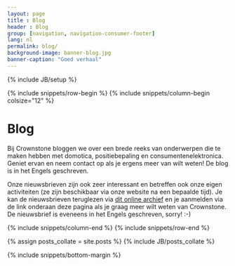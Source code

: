 ```yaml
---
layout: page
title : Blog
header : Blog
group: [navigation, navigation-consumer-footer]
lang: nl
permalink: blog/
background-image: banner-blog.jpg
banner-caption: "Goed verhaal"
---
```

{% include JB/setup %}

{% include snippets/row-begin %}
{% include snippets/column-begin colsize="12" %}

# Blog
				
Bij Crownstone bloggen we over een brede reeks van onderwerpen die te maken hebben met domotica, positiebepaling en consumentenelektronica. 
Geniet ervan en neem contact op als je ergens meer van wilt weten!
De blog is in het Engels geschreven.
				
Onze nieuwsbrieven zijn ook zeer interessant en betreffen ook onze eigen activiteiten (ze zijn beschikbaar via onze website na een bepaalde tijd).
Je kan de nieuwsbrieven teruglezen via
[dit online archief](http://us10.campaign-archive2.com/home/?u=d03baf337210e326a61dc14d5&id=a23d3e9ded)
en je aanmelden via de link onderaan deze pagina als je graag meer wilt weten van Crownstone.
De nieuwsbrief is eveneens in het Engels geschreven, sorry! :-)
			
{% include snippets/column-end %}
{% include snippets/row-end %}

<section class="gray mini-wrap">
	<div class="container">
		<div class="row">
			<div class="col-xs-12">
			{% assign posts_collate = site.posts %}
			{% include JB/posts_collate %}
			</div>
		</div>
	</div>
</section>

{% include snippets/bottom-margin %}
